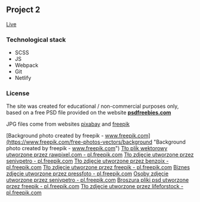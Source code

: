 ## Project 2

[Live](https://distracted-curie-3bcbee.netlify.com/)

### Technological stack

- SCSS
- JS
- Webpack
- Git
- Netlify

### License

The site was created for educational / non-commercial purposes only, based on a free PSD file provided on the website **[psdfreebies.com](http://https://psdfreebies.com/psd/multipurpose-ecommerce-website-psd-template/ "psdfreebies.com")**

JPG files come from websites [pixabay](https://pixabay.com/pl/ "pixabay") and [freepik](https://pl.freepik.com/ "freepik")

[Background photo created by freepik - www.freepik.com](https://www.freepik.com/free-photos-vectors/background "Background photo created by freepik - www.freepik.com")
[Tło plik wektorowy utworzone przez rawpixel.com - pl.freepik.com](https://pl.freepik.com/darmowe-zdjecie-wektory/tlo "Tło plik wektorowy utworzone przez rawpixel.com - pl.freepik.com")
[Tło zdjęcie utworzone przez senivpetro - pl.freepik.com](https://pl.freepik.com/darmowe-zdjecie-wektory/tlo "Tło zdjęcie utworzone przez senivpetro - pl.freepik.com")
[Tło zdjęcie utworzone przez benzoix - pl.freepik.com](https://pl.freepik.com/darmowe-zdjecie-wektory/tlo "Tło zdjęcie utworzone przez benzoix - pl.freepik.com")
[Tło zdjęcie utworzone przez freepik - pl.freepik.com](https://pl.freepik.com/darmowe-zdjecie-wektory/tlo "Tło zdjęcie utworzone przez freepik - pl.freepik.com")
[Biznes zdjęcie utworzone przez pressfoto - pl.freepik.com](https://pl.freepik.com/darmowe-zdjecie-wektory/biznes "Biznes zdjęcie utworzone przez pressfoto - pl.freepik.com")
[Osoby zdjęcie utworzone przez senivpetro - pl.freepik.com](https://pl.freepik.com/darmowe-zdjecie-wektory/osoby "Osoby zdjęcie utworzone przez senivpetro - pl.freepik.com")
[Broszura pliki psd utworzone przez freepik - pl.freepik.com](https://pl.freepik.com/darmowe-zdjecie-wektory/broszura "Broszura pliki psd utworzone przez freepik - pl.freepik.com")
[Tło zdjęcie utworzone przez lifeforstock - pl.freepik.com](https://pl.freepik.com/darmowe-zdjecie-wektory/tlo "Tło zdjęcie utworzone przez lifeforstock - pl.freepik.com")
